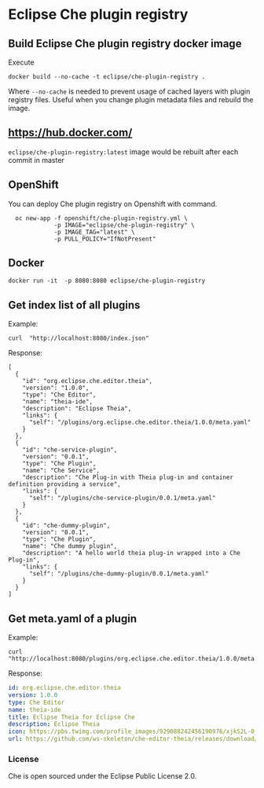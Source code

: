 # Eclipse Che plugin registry

## Build Eclipse Che plugin registry docker image

Execute
```shell
docker build --no-cache -t eclipse/che-plugin-registry .
```
Where `--no-cache` is needed to prevent usage of cached layers with plugin registry files.
Useful when you change plugin metadata files and rebuild the image.

## https://hub.docker.com/

```eclipse/che-plugin-registry:latest``` image would be rebuilt after each commit in master

## OpenShift
You can deploy Che plugin registry on Openshift with command.
```
  oc new-app -f openshift/che-plugin-registry.yml \
             -p IMAGE="eclipse/che-plugin-registry" \
             -p IMAGE_TAG="latest" \
             -p PULL_POLICY="IfNotPresent"
```
## Docker
```
docker run -it  -p 8080:8080 eclipse/che-plugin-registry
```

## Get index list of all plugins
Example:
```
curl  "http://localhost:8080/index.json"
```
Response:
```
[
  {
    "id": "org.eclipse.che.editor.theia",
    "version": "1.0.0",
    "type": "Che Editor",
    "name": "theia-ide",
    "description": "Eclipse Theia",
    "links": {
      "self": "/plugins/org.eclipse.che.editor.theia/1.0.0/meta.yaml"
    }
  },
  {
    "id": "che-service-plugin",
    "version": "0.0.1",
    "type": "Che Plugin",
    "name": "Che Service",
    "description": "Che Plug-in with Theia plug-in and container definition providing a service",
    "links": {
      "self": "/plugins/che-service-plugin/0.0.1/meta.yaml"
    }
  },
  {
    "id": "che-dummy-plugin",
    "version": "0.0.1",
    "type": "Che Plugin",
    "name": "Che dummy plugin",
    "description": "A hello world theia plug-in wrapped into a Che Plug-in",
    "links": {
      "self": "/plugins/che-dummy-plugin/0.0.1/meta.yaml"
    }
  }
]
```
## Get meta.yaml of a plugin
Example:
```
curl  "http://localhost:8080/plugins/org.eclipse.che.editor.theia/1.0.0/meta.yaml"
```
Response:
```yaml
id: org.eclipse.che.editor.theia
version: 1.0.0
type: Che Editor
name: theia-ide
title: Eclipse Theia for Eclipse Che
description: Eclipse Theia
icon: https://pbs.twimg.com/profile_images/929088242456190976/xjkS2L-0_400x400.jpg
url: https://github.com/ws-skeleton/che-editor-theia/releases/download/untagged-892e01b21d0145207b0f/che-editor-plugin.tar.gz
```

### License
Che is open sourced under the Eclipse Public License 2.0.
